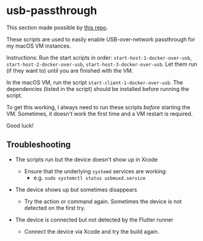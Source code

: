 # usb-passthrough

This section made possible by [this repo](https://github.com/sickcodes/Docker-OSX#usbfluxd-iphone-usb---network-style-passthrough-osx-kvm-docker-osx).

These scripts are used to easily enable USB-over-network passthrough for my macOS VM instances.

Instructions: Run the start scripts in order: `start-host-1-docker-over-usb`, `start-host-2-docker-over-usb`, `start-host-3-docker-over-usb`. Let them run (if they want to) until you are finished with the VM.

In the macOS VM, run the script `start-client-1-docker-over-usb`. The dependencies (listed in the script) should be installed before running the script.

To get this working, I always need to run these scripts *before* starting the VM. Sometimes, it doesn't work the first time and a VM restart is required.

Good luck!


## Troubleshooting

- The scripts run but the device doesn't show up in Xcode
  - Ensure that the underlying `systemd` services are working:
    - e.g. `sudo systemctl status usbmuxd.service`

- The device shows up but sometimes disappears
  - Try the action or command again. Sometimes the device is not detected on the first try.

- The device is connected but not detected by the Flutter runner
  - Connect the device via Xcode and try the build again.
